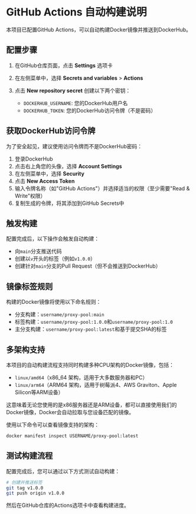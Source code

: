 # GitHub Actions 自动构建说明

本项目已配置GitHub Actions，可以自动构建Docker镜像并推送到DockerHub。

## 配置步骤

1. 在GitHub仓库页面，点击 **Settings** 选项卡
2. 在左侧菜单中，选择 **Secrets and variables** > **Actions**
3. 点击 **New repository secret** 创建以下两个密钥：

   - `DOCKERHUB_USERNAME`: 您的DockerHub用户名
   - `DOCKERHUB_TOKEN`: 您的DockerHub访问令牌（不是密码）

## 获取DockerHub访问令牌

为了安全起见，建议使用访问令牌而不是DockerHub密码：

1. 登录DockerHub
2. 点击右上角您的头像，选择 **Account Settings**
3. 在左侧菜单中，选择 **Security**
4. 点击 **New Access Token**
5. 输入令牌名称（如"GitHub Actions"）并选择适当的权限（至少需要"Read & Write"权限）
6. 复制生成的令牌，将其添加到GitHub Secrets中

## 触发构建

配置完成后，以下操作会触发自动构建：

- 向`main`分支推送代码
- 创建以`v`开头的标签（例如`v1.0.0`）
- 创建针对`main`分支的Pull Request（但不会推送到DockerHub）

## 镜像标签规则

构建的Docker镜像将使用以下命名规则：

- 分支构建：`username/proxy-pool:main`
- 标签构建：`username/proxy-pool:1.0.0`和`username/proxy-pool:1.0`
- 主分支构建：`username/proxy-pool:latest`和基于提交SHA的标签

## 多架构支持

本项目的自动构建流程支持同时构建多种CPU架构的Docker镜像，包括：

- `linux/amd64`（x86_64 架构，适用于大多数服务器和PC）
- `linux/arm64`（ARM64 架构，适用于树莓派4、AWS Graviton、Apple Silicon等ARM设备）

这意味着无论您使用的是x86服务器还是ARM设备，都可以直接使用我们的Docker镜像，Docker会自动拉取与您设备匹配的镜像。

使用以下命令可以查看镜像支持的架构：

```bash
docker manifest inspect USERNAME/proxy-pool:latest
```

## 测试构建流程

配置完成后，您可以通过以下方式测试自动构建：

```bash
# 创建并推送标签
git tag v1.0.0
git push origin v1.0.0
```

然后在GitHub仓库的Actions选项卡中查看构建进度。 